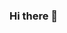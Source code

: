 ### Hi there 👋

<!--
**vvk130/vvk130** is a ✨ _special_ ✨ repository because its `README.md` (this file) appears on your GitHub profile.

![trend-flare](https://github.com/vvk130/vvk130/assets/80620628/4930a83e-288d-4068-8327-830c57959454)
